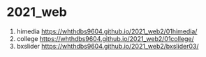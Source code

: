 # 2021_web

1. himedia https://whthdbs9604.github.io/2021_web2/01himedia/
2. college https://whthdbs9604.github.io/2021_web2/01college/
3. bxslider https://whthdbs9604.github.io/2021_web2/bxslider03/
